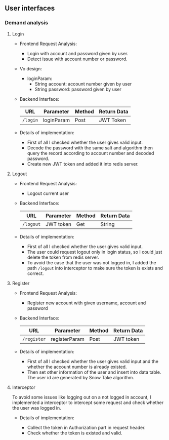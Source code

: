 ## User interfaces

### Demand analysis

1. Login

   - Frontend Request Analysis:

     - Login with account and password given by user.
     - Detect issue with account number or password.

   - Vo design:

     - loginParam:
       - String account: account number given by user
       - String password: password given by user

   - Backend Interface: 

     | URL        | Parameter  | Method | Return Data |
     | ---------- | ---------- | ------ | ----------- |
     | ``/login`` | loginParam | Post   | JWT Token   |

   - Details of implementation:

     - First of all I checked whether the user gives valid input.
     - Decode the password with the same salt and algorithm then query the record according to account number and decoded password.
     - Create new JWT token and added it into redis server.

2. Logout

   - Frontend Request Analysis:

     - Logout current user

   - Backend Interface:

     | URL         | Parameter | Method | Return Data |
     | ----------- | --------- | ------ | ----------- |
     | ``/logout`` | JWT token | Get    | String      |

   - Details of implementation:

     - First of all I checked whether the user gives valid input.
     - The user could request logout only in login status, so I could just delete the token from redis server.
     - To avoid the case that the user was not logged in, I added the path ``/logout`` into interceptor to make sure the token is exists and correct.

3. Register

   - Frontend Request Analysis:

     - Register new account with given username, account and password

   - Backend Interface:

     | URL           | Parameter     | Method | Return Data |
     | ------------- | ------------- | ------ | ----------- |
     | ``/register`` | registerParam | Post   | JWT token   |

   - Details of implementation:

     - First of all I checked whether the user gives valid input and the whether the account number is already existed.
     - Then set other information of the user and insert into data table. The user id are generated by Snow Take algorithm.

4. Interceptor

   To avoid some issues like logging out on a not logged in account, I implemented a interceptor to intercept some request and check whether the user was logged in.

   - Details of implementation:

     - Collect the token in Authorization part in request header.
     - Check whether the token is existed and valid.

     